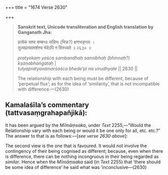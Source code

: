 +++
title = "1674 Verse 2630"

+++
> **Sanskrit text, Unicode transliteration and English translation by Ganganath Jha:** 
>
> प्रत्येकं यश्च सम्बन्धः सन्निभः (भिन्नः?) क्षणभङ्गतः ।  
> तुल्यप्रत्यवमर्शश्च भेदेऽपि न विरुध्यते ॥ २६३० ॥ 
>
> *pratyekaṃ yaśca sambandhaḥ sannibhaḥ (bhinnaḥ?) kṣaṇabhaṅgataḥ* \|  
> *tulyapratyavamarśaśca bhede'pi na virudhyate* \|\| 2630 \|\| 
>
> The relationship with each being must be different, because of ‘perpetual flux’; as for the idea of ‘similarity’, that is not incompatible with difference.—(2630)



## Kamalaśīla’s commentary (tattvasaṃgrahapañjikā):

It has been argued by the *Mīmāṃsaka*, under *Text* 2255,—“Would the Relationship vary with each being or would it be one only for all, etc. etc.?” The answer to that is as follows:—[*see verse 2630 above*]:

The second view is the one that is favoured. It would not involve the contingency of their being cognised as different; because, even when there is difference, there can be nothing incongruous in their being regarded as *similar*. Hence when the *Mīmāṃsaka* said (in *Text* 2255) that ‘there should be some idea of difference’ he said what was ‘inconclusive—(2630)


